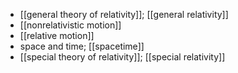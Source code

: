 - [[general theory of relativity]]; [[general relativity]]
- [[nonrelativistic motion]]
- [[relative motion]]
- space and time; [[spacetime]]
- [[special theory of relativity]]; [[special relativity]]
